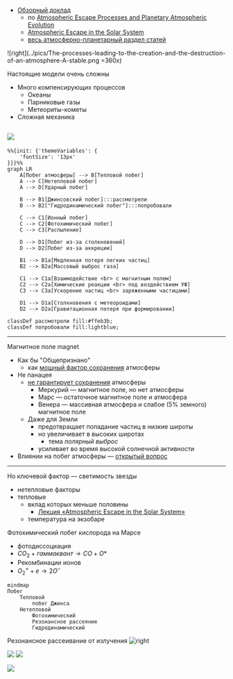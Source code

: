 
- [Обзорный доклад](https://www.youtube.com/watch?v=FlmquACRbs8)
    - по [Atmospheric Escape Processes and Planetary Atmospheric Evolution](https://www.researchgate.net/figure/The-ionization-at-Mars-Venus-and-Titan-for-similar-solar-conditions-including-a-solar_fig7_341994354)
    - [Atmospheric Escape in the Solar System](https://www.youtube.com/watch?v=H3BIZU7Bjw4)
    - [весь атмосферно-планетарный раздел статей](https://www.researchgate.net/topic/Planetary-Atmospheres/publications)

![right](../pics/The-processes-leading-to-the-creation-and-the-destruction-of-an-atmosphere-A-stable.png =360x)

Настоящие модели очень сложны
- Много компенсирующих процессов
    - Океаны
    - Парниковые газы
    - Метеориты-кометы
- Сложная механика

![](../pics/Processes-leading-to-the-creation-of-ion-outflow-polar-escape.png )
---

```mermaid
%%{init: {'themeVariables': {
    'fontSize': '13px'
}}}%%
graph LR
    A[Побег атмосферы] --> B[Тепловой побег]
    A --> C[Нетепловой побег]
    A --> D[Ударный побег]

    B --> B1[Джинсовский побег]:::рассмотрели
    B --> B2["Гидродинамический побег"]:::попробовали

    C --> C1[Ионный побег]
    C --> C2[Фотохимический побег]
    C --> C3[Распыление]

    D --> D1[Побег из-за столкновений]
    D --> D2[Побег из-за аккреции]

    B1 --> B1a[Медленная потеря легких частиц]
    B2 --> B2a[Массовый выброс газа]

    C1 --> C1a[Взаимодействие <br> с магнитным полем]
    C2 --> C2a[Химические реакции <br> под воздействием УФ]
    C3 --> C3a[Ускорение частиц <br> заряженными частицами]

    D1 --> D1a[Столкновения с метеороидами]
    D2 --> D2a[Гравитационная потеря при формировании]

classDef рассмотрели fill:#ffeb3b;
classDef попробовали fill:lightblue;
```

---

Магнитное поле magnet
- Как бы "Общепризнано"
    - как [мощный фактор сохранения](!) атмосферы
- Не панацея 
    - [не гарантирует сохранения](@) атмосферы
        -  Меркурий — магнитное поле, но нет атмосферы
        -  Марс — остаточное магнитное поле и атмосфера
        -  Венера — массивная атмосфера и слабое (5% земного) магнитное поле
    - Даже для Земли        
        - предотвращает попадание частиц в низкие широты
        - но увеличивает в высоких широтах
            - тема *полярный выброс*
        - усиливает во время высокой солнечной активности 
- Влиянии на побег атмосферы — [открытый вопрос](@)


---

Но ключевой фактор — светимость звезды
- нетепловые факторы
- тепловые
    - вклад которых меньше половины
        - [Лекция «Atmospheric Escape in the Solar System»](https://youtu.be/H3BIZU7Bjw4?t=750)
    - температура на экзобаре

Фотохимический побег кислорода на Марсе
- фотодиссоциация
- $CO_2 + гаммаквант → CO + O*$
- Рекомбинации ионов
- $O_2^+ + e → 2O^{-}$




```mermaid
mindmap
Побег
    Тепловой
        побег Джинса
    Нетепловой
        Фотохимический
        Резонансное рассеяние
        Гидродинамический

```

Резонансное рассеивание от излучения
![right](image-6.png)

![](../pics/Correlation-and-causation-in-the-ion-outflow-The-correlations-are-under-current-and.png)
![](../pics/EUV-dependence-of-the-escape-process-at-Mars-Simulations-data-from-Luhmann-etal-1992.png)

<!-- ![](../pics/Processes-leading-to-the-creation-of-ion-outflow-polar-escape.png) -->

![](../pics/The-main-processes-of-atmospheric-escape-along-with-their-typical-efficient-altitudes.png)
